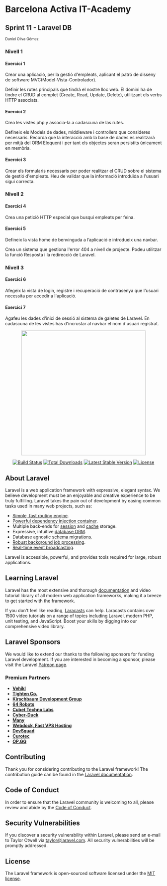<div class="jumbotron jumbotron-fluid">
    <div class="container">
        <h1 class="display-4">Barcelona Activa IT-Academy</h1>
        <h2 class="display-4">Sprint 11 - Laravel DB</h2>
        <small> Daniel Oliva Gómez </small>
        <h3>Nivell 1</h3>
        <h4>Exercici 1</h4>
        <p>Crear una aplicació, per la gestió d'empleats, aplicant el patró de disseny de software MVC(Model-Vista-Controlador).</p>
        <p>Definir les rutes principals que tindrà el nostre lloc web. El domini ha de tindre el CRUD al complet (Create, Read, Update, Delete), utilitzant els verbs HTTP associats.</p>
        <h4>Exercici 2</h4>
        <p>Crea les vistes php y associa-la a cadascuna de las rutes.</p>
        <p>Defineix els Models de dades, middleware i controllers que consideres necessaris. Recorda que la interacció amb la base de dades es realitzarà per mitjà del ORM Eloquent i per tant els objectes seran persistits únicament en memòria.</p>
        <h4>Exercici 3</h4>
        <p>Crear els formularis necessaris per poder realitzar el CRUD sobre el sistema de gestió d'empleats. Heu de validar que la informació introduïda a l'usuari sigui correcta.</p>
        <h3>Nivell 2</h3>
        <h4>Exercici 4</h4>
        <p>Crea una petició HTTP especial que busqui empleats per feina.</p>
        <h4>Exercici 5</h4>
        <p>Defineix la vista home de benvinguda a l’aplicació e introdueix una navbar.</p>
        <p>Crea un sistema que gestiona l'error 404 a nivell de projecte. Podeu utilitzar la funció Resposta i la redirecció de Laravel.</p>
        <h3>Nivell 3</h3>
        <h4>Exercici 6</h4>
        <p>Afegeix la vista de login, registre i recuperació de contrasenya que l'usuari necessita per accedir a l'aplicació.</p>
        <h4>Exercici 7</h4>
        <p>Agafeu les dades d'inici de sessió al sistema de galetes de Laravel. En cadascuna de les vistes has d'incrustar al navbar el nom d'usuari registrat.</p>
    </div>
</div>

<p align="center"><a href="https://laravel.com" target="_blank"><img src="https://raw.githubusercontent.com/laravel/art/master/logo-lockup/5%20SVG/2%20CMYK/1%20Full%20Color/laravel-logolockup-cmyk-red.svg" width="400"></a></p>

<p align="center">
<a href="https://travis-ci.org/laravel/framework"><img src="https://travis-ci.org/laravel/framework.svg" alt="Build Status"></a>
<a href="https://packagist.org/packages/laravel/framework"><img src="https://img.shields.io/packagist/dt/laravel/framework" alt="Total Downloads"></a>
<a href="https://packagist.org/packages/laravel/framework"><img src="https://img.shields.io/packagist/v/laravel/framework" alt="Latest Stable Version"></a>
<a href="https://packagist.org/packages/laravel/framework"><img src="https://img.shields.io/packagist/l/laravel/framework" alt="License"></a>
</p>

## About Laravel

Laravel is a web application framework with expressive, elegant syntax. We believe development must be an enjoyable and creative experience to be truly fulfilling. Laravel takes the pain out of development by easing common tasks used in many web projects, such as:

- [Simple, fast routing engine](https://laravel.com/docs/routing).
- [Powerful dependency injection container](https://laravel.com/docs/container).
- Multiple back-ends for [session](https://laravel.com/docs/session) and [cache](https://laravel.com/docs/cache) storage.
- Expressive, intuitive [database ORM](https://laravel.com/docs/eloquent).
- Database agnostic [schema migrations](https://laravel.com/docs/migrations).
- [Robust background job processing](https://laravel.com/docs/queues).
- [Real-time event broadcasting](https://laravel.com/docs/broadcasting).

Laravel is accessible, powerful, and provides tools required for large, robust applications.

## Learning Laravel

Laravel has the most extensive and thorough [documentation](https://laravel.com/docs) and video tutorial library of all modern web application frameworks, making it a breeze to get started with the framework.

If you don't feel like reading, [Laracasts](https://laracasts.com) can help. Laracasts contains over 1500 video tutorials on a range of topics including Laravel, modern PHP, unit testing, and JavaScript. Boost your skills by digging into our comprehensive video library.

## Laravel Sponsors

We would like to extend our thanks to the following sponsors for funding Laravel development. If you are interested in becoming a sponsor, please visit the Laravel [Patreon page](https://patreon.com/taylorotwell).

### Premium Partners

- **[Vehikl](https://vehikl.com/)**
- **[Tighten Co.](https://tighten.co)**
- **[Kirschbaum Development Group](https://kirschbaumdevelopment.com)**
- **[64 Robots](https://64robots.com)**
- **[Cubet Techno Labs](https://cubettech.com)**
- **[Cyber-Duck](https://cyber-duck.co.uk)**
- **[Many](https://www.many.co.uk)**
- **[Webdock, Fast VPS Hosting](https://www.webdock.io/en)**
- **[DevSquad](https://devsquad.com)**
- **[Curotec](https://www.curotec.com/)**
- **[OP.GG](https://op.gg)**

## Contributing

Thank you for considering contributing to the Laravel framework! The contribution guide can be found in the [Laravel documentation](https://laravel.com/docs/contributions).

## Code of Conduct

In order to ensure that the Laravel community is welcoming to all, please review and abide by the [Code of Conduct](https://laravel.com/docs/contributions#code-of-conduct).

## Security Vulnerabilities

If you discover a security vulnerability within Laravel, please send an e-mail to Taylor Otwell via [taylor@laravel.com](mailto:taylor@laravel.com). All security vulnerabilities will be promptly addressed.

## License

The Laravel framework is open-sourced software licensed under the [MIT license](https://opensource.org/licenses/MIT).
